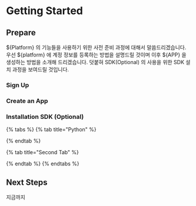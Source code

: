 # Getting Started

## Prepare

${Platform} 의 기능들을 사용하기 위한 사전 준비 과정에 대해서 말씀드리겠습니다. 우선 ${platform} 에 계정 정보를 등록하는 방법을 설명드릴 것이며 이후 ${APP} 을 생성하는 방법을 소개해 드리겠습니다. 덧붙혀 SDK\(Optional\) 의 사용을 위한 SDK 설치 과정을 보여드릴 것입니다.

### Sign Up

### Create an App

### Installation SDK \(Optional\)

{% tabs %}
{% tab title="Python" %}

{% endtab %}

{% tab title="Second Tab" %}

{% endtab %}
{% endtabs %}

## Next Steps

지금까지 

